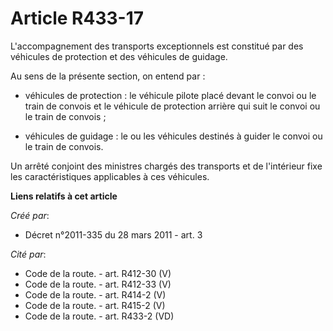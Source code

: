 # Article R433-17

L'accompagnement des transports exceptionnels est constitué par des véhicules de protection et des véhicules de guidage. 

Au sens de la présente section, on entend par : 

- véhicules de protection : le véhicule pilote placé devant le convoi ou le train de convois et le véhicule de protection
arrière qui suit le convoi ou le train de convois ; 

- véhicules de guidage : le ou les véhicules destinés à guider le convoi ou le train de convois. 

Un arrêté conjoint des ministres chargés des transports et de l'intérieur fixe les caractéristiques applicables à ces
véhicules.

**Liens relatifs à cet article**

_Créé par_:

  - Décret n°2011-335 du 28 mars 2011 - art. 3

_Cité par_:

  - Code de la route. - art. R412-30 (V)
  - Code de la route. - art. R412-33 (V)
  - Code de la route. - art. R414-2 (V)
  - Code de la route. - art. R415-2 (V)
  - Code de la route. - art. R433-2 (VD)
